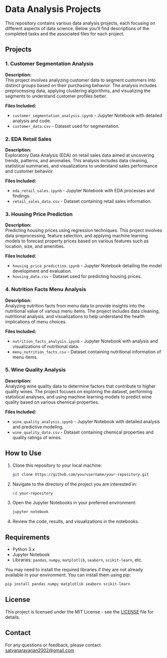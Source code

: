 # Data Analysis Projects

This repository contains various data analysis projects, each focusing on different aspects of data science. Below you'll find descriptions of the completed tasks and the associated files for each project.

## Projects

### 1. Customer Segmentation Analysis

**Description:**  
This project involves analyzing customer data to segment customers into distinct groups based on their purchasing behavior. The analysis includes preprocessing data, applying clustering algorithms, and visualizing the segments to understand customer profiles better.

**Files Included:**
- `customer_segmentation_analysis.ipynb` - Jupyter Notebook with detailed analysis and code.
- `customer_data.csv` - Dataset used for segmentation.

### 2. EDA Retail Sales

**Description:**  
Exploratory Data Analysis (EDA) on retail sales data aimed at uncovering trends, patterns, and anomalies. This analysis includes data cleaning, statistical summaries, and visualizations to understand sales performance and customer behavior.

**Files Included:**
- `eda_retail_sales.ipynb` - Jupyter Notebook with EDA processes and findings.
- `retail_sales_data.csv` - Dataset containing retail sales information.

### 3. Housing Price Prediction

**Description:**  
Predicting housing prices using regression techniques. This project involves data preprocessing, feature selection, and applying machine learning models to forecast property prices based on various features such as location, size, and amenities.

**Files Included:**
- `housing_price_prediction.ipynb` - Jupyter Notebook detailing the model development and evaluation.
- `housing_data.csv` - Dataset used for predicting housing prices.

### 4. Nutrition Facts Menu Analysis

**Description:**  
Analyzing nutrition facts from menu data to provide insights into the nutritional value of various menu items. The project includes data cleaning, nutritional analysis, and visualizations to help understand the health implications of menu choices.

**Files Included:**
- `nutrition_facts_analysis.ipynb` - Jupyter Notebook with analysis and visualizations of nutritional data.
- `menu_nutrition_facts.csv` - Dataset containing nutritional information of menu items.

### 5. Wine Quality Analysis

**Description:**  
Analyzing wine quality data to determine factors that contribute to higher quality wines. The project focuses on exploring the dataset, performing statistical analyses, and using machine learning models to predict wine quality based on various chemical properties.

**Files Included:**
- `wine_quality_analysis.ipynb` - Jupyter Notebook with detailed analysis and predictive modeling.
- `wine_quality_data.csv` - Dataset containing chemical properties and quality ratings of wines.

## How to Use

1. Clone this repository to your local machine:
   ```bash
   git clone https://github.com/yourusername/your-repository.git
   ```

2. Navigate to the directory of the project you are interested in:
   ```bash
   cd your-repository
   ```

3. Open the Jupyter Notebooks in your preferred environment:
   ```bash
   jupyter notebook
   ```

4. Review the code, results, and visualizations in the notebooks.

## Requirements

- Python 3.x
- Jupyter Notebook
- Libraries: `pandas`, `numpy`, `matplotlib`, `seaborn`, `scikit-learn`, etc.

You may need to install the required libraries if they are not already available in your environment. You can install them using pip:
```bash
pip install pandas numpy matplotlib seaborn scikit-learn
```

## License

This project is licensed under the MIT License - see the [LICENSE](LICENSE) file for details.

## Contact

For any questions or feedback, please contact satyanarayanan2002@gmail.com
